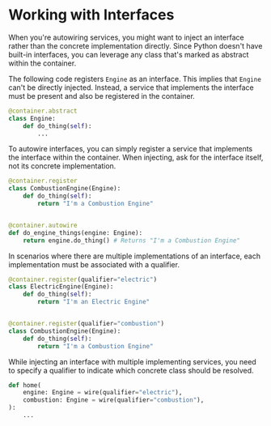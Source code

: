 # Working with Interfaces

When you're autowiring services, you might want to inject an interface rather than 
the concrete implementation directly. Since Python doesn't have built-in interfaces, you can leverage any class 
that's marked as abstract within the container.

The following code registers `Engine` as an interface. This implies that `Engine` can't be directly injected. 
Instead, a service that implements the interface must be present and also be registered in the container.

```python
@container.abstract
class Engine:
    def do_thing(self):
        ...
```

To autowire interfaces, you can simply register a service that implements the interface within the container. 
When injecting, ask for the interface itself, not its concrete implementation.

```python
@container.register
class CombustionEngine(Engine):
    def do_thing(self):
        return "I'm a Combustion Engine"


@container.autowire
def do_engine_things(engine: Engine):
    return engine.do_thing() # Returns "I'm a Combustion Engine"
```

In scenarios where there are multiple implementations of an interface, each implementation must be 
associated with a qualifier.

```python
@container.register(qualifier="electric")
class ElectricEngine(Engine):
    def do_thing(self):
        return "I'm an Electric Engine"


@container.register(qualifier="combustion")
class CombustionEngine(Engine):
    def do_thing(self):
        return "I'm a Combustion Engine"
```

While injecting an interface with multiple implementing services, you need to specify a qualifier to indicate 
which concrete class should be resolved.

```python
def home(
    engine: Engine = wire(qualifier="electric"),
    combustion: Engine = wire(qualifier="combustion"),
):
    ...
```
